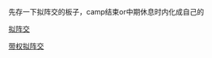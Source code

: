 先存一下拟阵交的板子，camp结束or中期休息时内化成自己的

[拟阵交](https://github.com/dhs347/Dream/blob/7825e0f082f6538989202490abb9cd1dd95163e5/Template/Math/MatroidIntersection.cpp)

[带权拟阵交](https://github.com/dhs347/Dream/blob/7825e0f082f6538989202490abb9cd1dd95163e5/Template/Math/WeightedMatroidIntersection.cpp)